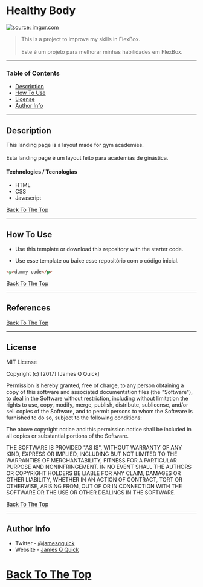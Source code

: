 
# Healthy Body

<a href="https://imgur.com/yLwuYoZ"><img src="https://i.imgur.com/yLwuYoZ.png" title="source: imgur.com" /></a>

> This is a project to improve my skills in FlexBox. <br /> <br />
> Este é um projeto para melhorar minhas habilidades em FlexBox.

---

### Table of Contents


- [Description](#description)
- [How To Use](#how-to-use)
- [License](#license)
- [Author Info](#author-info)

---

## Description

This landing page is a layout made for gym academies. <br /> <br />
Esta landing page é um layout feito para academias de ginástica.

#### Technologies / Tecnologias

- HTML
- CSS
- Javascript

[Back To The Top](#read-me-template)

---

## How To Use
- Use this template or download this repository with the starter code.

- Use esse template ou baixe esse repositório com o código inicial.

```html
<p>dummy code</p>
```

[Back To The Top](#read-me-template)

---

## References

[Back To The Top](#read-me-template)

---

## License

MIT License

Copyright (c) [2017] [James Q Quick]

Permission is hereby granted, free of charge, to any person obtaining a copy
of this software and associated documentation files (the "Software"), to deal
in the Software without restriction, including without limitation the rights
to use, copy, modify, merge, publish, distribute, sublicense, and/or sell
copies of the Software, and to permit persons to whom the Software is
furnished to do so, subject to the following conditions:

The above copyright notice and this permission notice shall be included in all
copies or substantial portions of the Software.

THE SOFTWARE IS PROVIDED "AS IS", WITHOUT WARRANTY OF ANY KIND, EXPRESS OR
IMPLIED, INCLUDING BUT NOT LIMITED TO THE WARRANTIES OF MERCHANTABILITY,
FITNESS FOR A PARTICULAR PURPOSE AND NONINFRINGEMENT. IN NO EVENT SHALL THE
AUTHORS OR COPYRIGHT HOLDERS BE LIABLE FOR ANY CLAIM, DAMAGES OR OTHER
LIABILITY, WHETHER IN AN ACTION OF CONTRACT, TORT OR OTHERWISE, ARISING FROM,
OUT OF OR IN CONNECTION WITH THE SOFTWARE OR THE USE OR OTHER DEALINGS IN THE
SOFTWARE.

[Back To The Top](#read-me-template)

---

## Author Info

- Twitter - [@jamesqquick](https://twitter.com/jamesqquick)
- Website - [James Q Quick](https://jamesqquick.com)

# [Back To The Top](#read-me-template)
